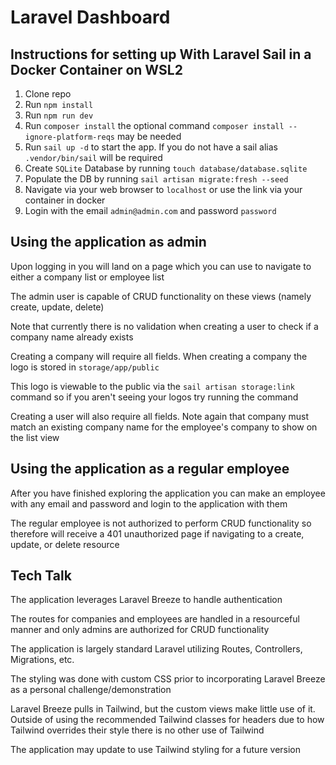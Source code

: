 # Laravel Dashboard

## Instructions for setting up With Laravel Sail in a Docker Container on WSL2

1. Clone repo
2. Run `npm install`
3. Run `npm run dev`
4. Run `composer install` the optional command `composer install --ignore-platform-reqs` may be needed
5. Run `sail up -d` to start the app. If you do not have a sail alias `.vendor/bin/sail` will be required
6. Create `SQLite` Database by running `touch database/database.sqlite`
7. Populate the DB by running `sail artisan migrate:fresh --seed`
8. Navigate via your web browser to `localhost` or use the link via your container in docker
9. Login with the email `admin@admin.com` and password `password`

## Using the application as admin

Upon logging in you will land on a page which you can use to navigate to either a company list or employee list

The admin user is capable of CRUD functionality on these views (namely create, update, delete)

Note that currently there is no validation when creating a user to check if a company name already exists

Creating a company will require all fields. When creating a company the logo is stored in `storage/app/public`

This logo is viewable to the public via the `sail artisan storage:link` command so if you aren't seeing your logos try running the command

Creating a user will also require all fields. Note again that company must match an existing company name for the employee's company to show on the list view

## Using the application as a regular employee

After you have finished exploring the application you can make an employee with any email and password and login to the application with them

The regular employee is not authorized to perform CRUD functionality so therefore will receive a 401 unauthorized page if navigating to a create, update, or delete resource

## Tech Talk

The application leverages Laravel Breeze to handle authentication

The routes for companies and employees are handled in a resourceful manner and only admins are authorized for CRUD functionality

The application is largely standard Laravel utilizing Routes, Controllers, Migrations, etc.

The styling was done with custom CSS prior to incorporating Laravel Breeze as a personal challenge/demonstration

Laravel Breeze pulls in Tailwind, but the custom views make little use of it. Outside of using the recommended Tailwind classes for headers due to how Tailwind overrides their style there is no other use of Tailwind

The application may update to use Tailwind styling for a future version
